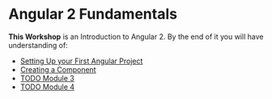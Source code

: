 # Angular 2 Fundamentals

**This Workshop** is an Introduction to Angular 2. By the end of it you will have understanding of:

- [Setting Up your First Angular Project](https://github.com/microsoft-dx/angular2-fundamentals/tree/master/1.Setting-Up/README.md)
- [Creating a Component](https://github.com/microsoft-dx/angular2-fundamentals/tree/master/2.Creating-a-Component/README.md)
- [TODO Module 3]()
- [TODO Module 4]()
